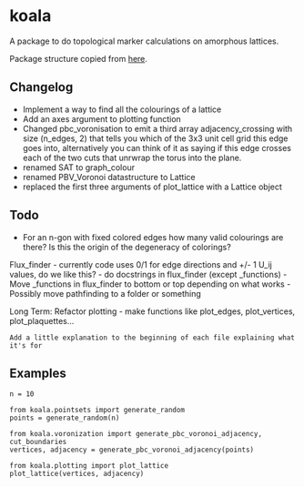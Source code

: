 # koala
A package to do topological marker calculations on amorphous lattices.

Package structure copied from [here](https://blog.ionelmc.ro/2014/05/25/python-packaging).

## Changelog
- Implement a way to find all the colourings of a lattice
- Add an axes argument to plotting function
- Changed pbc_voronisation to emit a third array adjacency_crossing with size (n_edges, 2) that tells you which of the 3x3 unit cell grid this edge goes into, alternatively you can think of it as saying if this edge crosses each of the two cuts that unrwrap the torus into the plane.
- renamed SAT to graph_colour 
- renamed PBV_Voronoi datastructure to Lattice
- replaced the first three arguments of plot_lattice with a Lattice object


## Todo
- For an n-gon with fixed colored edges how many valid colourings are there? Is this the origin of the degeneracy of colorings?


Flux_finder
    - currently code uses 0/1 for edge directions and +/- 1 U_ij values, do we like this?
    - do docstrings in flux_finder (except _functions)
    - Move _functions in flux_finder to bottom or top depending on what works
    - Possibly move pathfinding to a folder or something

Long Term:
    Refactor plotting
        - make functions like plot_edges, plot_vertices, plot_plaquettes...

    Add a little explanation to the beginning of each file explaining what it's for

## Examples
```
n = 10

from koala.pointsets import generate_random
points = generate_random(n)

from koala.voronization import generate_pbc_voronoi_adjacency, cut_boundaries
vertices, adjacency = generate_pbc_voronoi_adjacency(points)

from koala.plotting import plot_lattice
plot_lattice(vertices, adjacency)
```
